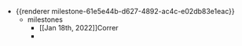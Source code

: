 - {{renderer milestone-61e5e44b-d627-4892-ac4c-e02db83e1eac}}
	- milestones
		- [[Jan 18th, 2022]]Correr
		-